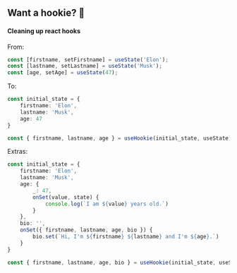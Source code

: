 ## Want a hookie? 🍪

#### Cleaning up react hooks

From:
```typescript
const [firstname, setFirstname] = useState('Elon');
const [lastname, setLastname] = useState('Musk');
const [age, setAge] = useState(47);
```

To:
```typescript
const initial_state = {
    firstname: 'Elon',
    lastname: 'Musk',
    age: 47
}

const { firstname, lastname, age } = useHookie(initial_state, useState);
```

Extras:
```typescript
const initial_state = {
    firstname: 'Elon',
    lastname: 'Musk',
    age: {
        _: 47,
        onSet(value, state) {
            console.log(`I am ${value} years old.`)
        }
    },
    bio: '',
    onSet({ firstname, lastname, age, bio }) {
        bio.set(`Hi, I'm ${firstname} ${lastname} and I'm ${age}.`)
    }
}

const { firstname, lastname, age, bio } = useHookie(initial_state, useState);


```
